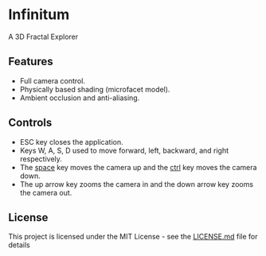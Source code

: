 # Infinitum
A 3D Fractal Explorer

## Features
- Full camera control.<br>
- Physically based shading (microfacet model).<br>
- Ambient occlusion and anti-aliasing.<br>

## Controls
- ESC key closes the application.<br>
- Keys W, A, S, D used to move forward, left, backward, and right respectively.<br>
- The <u>space</u> key moves the camera up and the <u>ctrl</u> key moves the camera down.<br>
- The up arrow key zooms the camera in and the down arrow key zooms the camera out.<br>

## License
This project is licensed under the MIT License - see the [LICENSE.md](LICENSE.md) file for details
